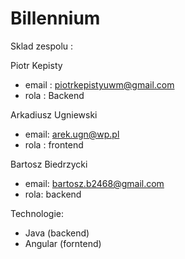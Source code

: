 # Billennium

Sklad zespolu : 

Piotr Kepisty 
- email : piotrkepistyuwm@gmail.com
- rola : Backend

Arkadiusz Ugniewski
- email: arek.ugn@wp.pl
- rola : frontend

Bartosz Biedrzycki 
- email: bartosz.b2468@gmail.com
- rola: backend

Technologie:
- Java (backend)
- Angular (forntend)
